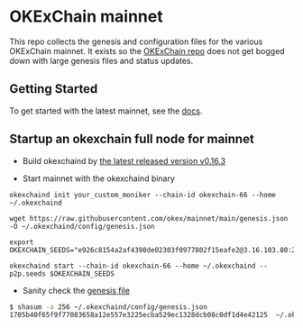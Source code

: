 # OKExChain mainnet

This repo collects the genesis and configuration files for the various OKExChain
mainnet. It exists so the [OKExChain repo](https://github.com/okex/okexchain)
does not get bogged down with large genesis files and status updates.

## Getting Started

To get started with the latest mainnet, see the
[docs](https://okexchain-docs.readthedocs.io/en/latest/getting-start/join-okexchain-mainnet.html).

## Startup an okexchain full node for mainnet
- Build okexchaind by [the latest released version v0.16.3](https://github.com/okex/okexchain/releases/tag/v0.16.3)

- Start mainnet with the okexchaind binary
```
okexchaind init your_custom_moniker --chain-id okexchain-66 --home ~/.okexchaind

wget https://raw.githubusercontent.com/okex/mainnet/main/genesis.json -O ~/.okexchaind/config/genesis.json

export OKEXCHAIN_SEEDS="e926c8154a2af4390de02303f0977802f15eafe2@3.16.103.80:26656,7fa5b1d1f1e48659fa750b6aec702418a0e75f13@35.177.8.240:26656,c8f32b793871b56a11d94336d9ce6472f893524b@18.167.16.85:26656"

okexchaind start --chain-id okexchain-66 --home ~/.okexchaind --p2p.seeds $OKEXCHAIN_SEEDS
```

- Sanity check the [genesis file](https://raw.githubusercontent.com/okex/mainnet/main/genesis.json)

```bash
$ shasum -a 256 ~/.okexchaind/config/genesis.json
1705b40f65f9f77083658a12e557e3225ecba529ec1328dcb08c0df1d4e42125  ~/.okexchaind/config/genesis.json
```

